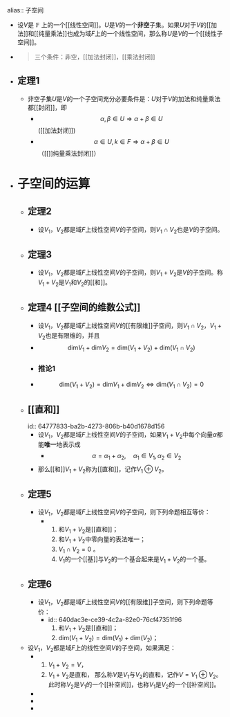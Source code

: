 alias:: 子空间

- 设$V$是 $\mathbb{F}$ 上的一个[[线性空间]]。$U$是$V$的一个**非空**子集。如果$U$对于$V$的[[加法]]和[[纯量乘法]]也成为域$F$上的一个线性空间，那么称$U$是$V$的一个[[线性子空间]]。
- > 三个条件：非空，[[加法封闭]]，[[乘法封闭]]
- ## 定理1
	- 非空子集$U$是$V$的一个子空间充分必要条件是：$U$对于$V$的加法和纯量乘法都[[封闭]]，即
		- $$\alpha,\beta\in U\Longrightarrow\alpha+\beta\in U$$([[加法封闭]])
		- $$\alpha\in U, k\in F\Longrightarrow\alpha+\beta\in U$$（[[]]纯量乘法封闭]]）
- # 子空间的运算
	- ## 定理2
		- 设$V_1$，$V_2$都是域$F$上线性空间$V$的子空间，则$V_1\cap V_2$也是$V$的子空间。
	- ## 定理3
		- 设$V_1$，$V_2$都是域$F$上线性空间$V$的子空间，则$V_1+V_2$是$V$的子空间。称$V_1+V_2$是$V_1$和$V_2$的[[和]]。
	- ## 定理4 [[子空间的维数公式]]
		- 设$V_1$，$V_2$都是域$F$上线性空间$V$的[[有限维]]子空间，则$V_1\cap V_2$，$V_1 + V_2$也是有限维的，并且
		- $$\mathrm{dim}V_1+\mathrm{dim}V_2=\mathrm{dim}(V_1+V_2)+\mathrm{dim}(V_1\cap V_2)$$
		- ### 推论1
		- $$\mathrm{dim}(V_1+V_2)=\mathrm{dim}V_1+\mathrm{dim}V_2\Longleftrightarrow \mathrm{dim}(V_1\cap V_2)=0$$
	- ## [[直和]]
	  id:: 64777833-ba2b-4273-806b-b40d1678d156
		- 设$V_1$，$V_2$都是域$F$上线性空间$V$的子空间，如果$V_1+V_2$中每个向量$\alpha$都能**唯一**地表示成
			- $$\alpha=\alpha_1+\alpha_2,\quad \alpha_1\in V_1,\alpha_2\in V_2$$
		- 那么[[和]]$V_1+V_2$称为[[直和]]，记作$V_1\oplus V_2$。
	- ## 定理5
		- 设$V_1$，$V_2$都是域$F$上线性空间$V$的子空间，则下列命题相互等价：
			- 1. 和$V_1+V_2$是[[直和]]；
			  2. 和$V_1+V_2$中零向量的表法唯一；
			  3.  $V_1\cap V_2=0$ 。
			  4. $V_1$的一个[[基]]与$V_2$的一个基合起来是$V_1+V_2$的一个基。
	- ## 定理6
		- 设$V_1$，$V_2$都是域$F$上线性空间$V$的[[有限维]]子空间，则下列命题等价：
			- id:: 640dac3e-ce39-4c2a-82e0-76cf47351f96
			  1. 和$V_1+V_2$是[[直和]]；
			  5. $\mathrm{dim}(V_1+V_2)=\mathrm{dim}(V_1)+\mathrm{dim}(V_2)$；
	- 设$V_1$，$V_2$都是域$F$上的线性空间$V$的子空间，如果满足：
		- 1. $V_1+V_2=V$，
		  2. $V_1+V_2$是直和，
		  那么称$V$是$V_1$与$V_2$的直和，记作$V=V_1\oplus V_2$。此时称$V_2$是$V_1$的一个[[补空间]]，也称$V_1$是$V_2$的一个[[补空间]]。
		-
		-
		-